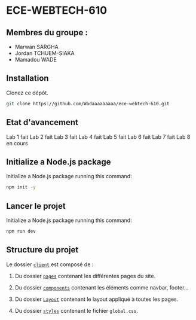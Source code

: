 # ECE-WEBTECH-610

## Membres du groupe :
- Marwan SARGHA
- Jordan TCHUEM-SIAKA
- Mamadou WADE

## Installation

Clonez ce dépôt.
```bash
git clone https://github.com/Wadaaaaaaaaa/ece-webtech-610.git
```

## Etat d'avancement 

Lab 1 fait
Lab 2 fait
Lab 3 fait
Lab 4 fait
Lab 5 fait
Lab 6 fait
Lab 7 fait
Lab 8 en cours

## Initialize a Node.js package

Initialize a Node.js package running this command:

```bash
npm init -y
```

## Lancer le projet

Initialize a Node.js package running this command:

```bash
npm run dev
```


## Structure du projet

Le dossier [`client`](client) est composé de : 

1. Du dossier [`pages`](client/pages/)
contenant les différentes pages du site.

2. Du dossier [`components`](client/components/)
contenant les éléments comme navbar, footer...

3. Du dossier [`Layout`](client/Layout/)
contenant le layout appliqué à toutes les pages.

5. Du dossier [`styles`](client/styles/)
contenant le fichier `global.css`.
